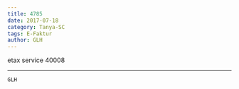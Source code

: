 ```yaml
---
title: 4785
date: 2017-07-18
category: Tanya-SC
tags: E-Faktur
author: GLH
---
```


etax service 40008

---



`GLH`

